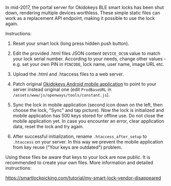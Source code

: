 
In mid-2017, the portal server for Okidokeys BLE smart locks has been shut down, rendering multiple devices worthless. 
These simple static files can work as a replacement API endpoint, making it possible to use the lock again.


Instructions:

1. Reset your smart lock (long press hidden push button).

2. Edit the provided .html files JSON content `DEVICE_OCSN` value to match your lock serial number. According to your needs, change other values - e.g. set your own PIN in `PINCODE`, lock name, user name, image URL etc.

3. Upload the .html and .htaccess files to a web server. 

4. Patch original [Okidokeys Android mobile application](https://play.google.com/store/apps/details?id=com.okidokeys.smartapp) to point to your server instead original one (edit `ProdBaseURL` in `/assets/www/js/openways/tools/constant.js`).

5. Sync the lock in mobile application (second icon down on the left, then choose the lock, "Sync" and tap picture). Now the lock is initialized and mobile application has 500 keys stored for offline use. Do not close the mobile application yet. In case you encounter an error, clear application data, reset the lock and try again.

6. After successful initialization, rename `.htaccess_after_setup` to `.htaccess` on your server. In this way we prevent the mobile application from key reuse ("Your keys are outdated") problem.


Using these files be aware that keys to your lock are now public. It is recommended to create your own files. More information and detailed instructions:

https://smartlockpicking.com/tutorial/my-smart-lock-vendor-disappeared


